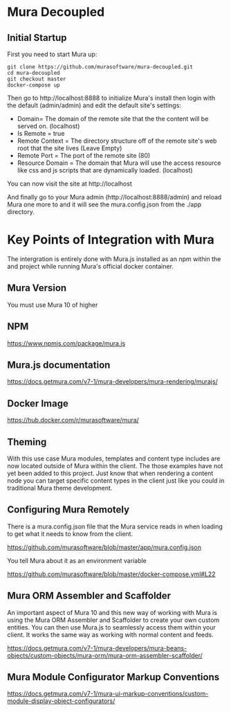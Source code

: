 # Mura Decoupled

## Initial Startup

First you need to start Mura up:
```
git clone https://github.com/murasoftware/mura-decoupled.git
cd mura-decoupled
git checkout master
docker-compose up
```

Then go to http://localhost:8888 to initialize Mura's install then login with the default (admin/admin) and edit the default site's settings:
* Domain= The domain of the remote site that the the content will be served on. (localhost)
* Is Remote = true
* Remote Context = The directory structure off of the remote site's web root that the site lives (Leave Empty)
* Remote Port = The port of the remote site (80)
* Resource Domain = The domain that Mura will use the access resource like css and js scripts that are dynamically loaded. (localhost)

You can now visit the site at http://localhost

And finally go to your Mura admin (http://localhost:8888/admin) and reload Mura one more to and it will see the mura.config.json from the ./app directory.

# Key Points of Integration with Mura

The intergration is entirely done with Mura.js installed as an npm within the and project while running Mura's official docker container.

## Mura Version

You must use Mura 10 of higher

## NPM
https://www.npmjs.com/package/mura.js

## Mura.js documentation

https://docs.getmura.com/v7-1/mura-developers/mura-rendering/murajs/

## Docker Image

https://hub.docker.com/r/murasoftware/mura/

## Theming

With this use case Mura modules, templates and content type includes are now located outside of Mura within the client.  The those examples have not yet been added to this project. Just know that when rendering a content node you can target specific content types in the client just like you could in traditional Mura theme development.

## Configuring Mura Remotely

There is a mura.config.json file that the Mura service reads in when loading to get what it needs to know from the client.

https://github.com/murasoftware/blob/master/app/mura.config.json

You tell Mura about it as an environment variable

https://github.com/murasoftware/blob/master/docker-compose.yml#L22


## Mura ORM Assembler and Scaffolder

An important aspect of Mura 10 and this new way of working with Mura is using the Mura ORM Assembler and Scaffolder to create your own custom entities.  You can then use Mura.js to seamlessly access them within your client.  It works the same way as working with normal content and feeds.

https://docs.getmura.com/v7-1/mura-developers/mura-beans-objects/custom-objects/mura-orm/mura-orm-assembler-scaffolder/

## Mura Module Configurator Markup Conventions

https://docs.getmura.com/v7-1/mura-ui-markup-conventions/custom-module-display-object-configurators/
